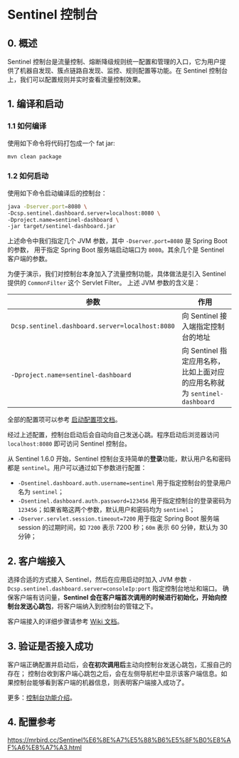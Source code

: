 # Sentinel 控制台

## 0. 概述

Sentinel 控制台是流量控制、熔断降级规则统一配置和管理的入口，它为用户提供了机器自发现、簇点链路自发现、监控、规则配置等功能。在 Sentinel 控制台上，我们可以配置规则并实时查看流量控制效果。

## 1. 编译和启动

### 1.1 如何编译

使用如下命令将代码打包成一个 fat jar:

```bash
mvn clean package
```

### 1.2 如何启动

使用如下命令启动编译后的控制台：

```bash
java -Dserver.port=8080 \
-Dcsp.sentinel.dashboard.server=localhost:8080 \
-Dproject.name=sentinel-dashboard \
-jar target/sentinel-dashboard.jar
```

上述命令中我们指定几个 JVM 参数，其中 `-Dserver.port=8080` 是 Spring Boot 的参数，
用于指定 Spring Boot 服务端启动端口为 `8080`。其余几个是 Sentinel 客户端的参数。

为便于演示，我们对控制台本身加入了流量控制功能，具体做法是引入 Sentinel 提供的 `CommonFilter` 这个 Servlet Filter。
上述 JVM 参数的含义是：

| 参数 | 作用 |
|--------|--------|
|`Dcsp.sentinel.dashboard.server=localhost:8080`|向 Sentinel 接入端指定控制台的地址|
|`-Dproject.name=sentinel-dashboard`|向 Sentinel 指定应用名称，比如上面对应的应用名称就为 `sentinel-dashboard`|

全部的配置项可以参考 [启动配置项文档](https://github.com/alibaba/Sentinel/wiki/%E5%90%AF%E5%8A%A8%E9%85%8D%E7%BD%AE%E9%A1%B9)。

经过上述配置，控制台启动后会自动向自己发送心跳。程序启动后浏览器访问 `localhost:8080` 即可访问 Sentinel 控制台。

从 Sentinel 1.6.0 开始，Sentinel 控制台支持简单的**登录**功能，默认用户名和密码都是 `sentinel`。用户可以通过如下参数进行配置：

- `-Dsentinel.dashboard.auth.username=sentinel` 用于指定控制台的登录用户名为 `sentinel`；
- `-Dsentinel.dashboard.auth.password=123456` 用于指定控制台的登录密码为 `123456`；如果省略这两个参数，默认用户和密码均为 `sentinel`；
- `-Dserver.servlet.session.timeout=7200` 用于指定 Spring Boot 服务端 session 的过期时间，如 `7200` 表示 7200 秒；`60m` 表示 60 分钟，默认为 30 分钟；

## 2. 客户端接入

选择合适的方式接入 Sentinel，然后在应用启动时加入 JVM 参数 `-Dcsp.sentinel.dashboard.server=consoleIp:port` 指定控制台地址和端口。
确保客户端有访问量，**Sentinel 会在客户端首次调用的时候进行初始化，开始向控制台发送心跳包**，将客户端纳入到控制台的管辖之下。

客户端接入的详细步骤请参考 [Wiki 文档](https://github.com/alibaba/Sentinel/wiki/%E6%8E%A7%E5%88%B6%E5%8F%B0#3-%E5%AE%A2%E6%88%B7%E7%AB%AF%E6%8E%A5%E5%85%A5%E6%8E%A7%E5%88%B6%E5%8F%B0)。

## 3. 验证是否接入成功

客户端正确配置并启动后，会**在初次调用后**主动向控制台发送心跳包，汇报自己的存在；
控制台收到客户端心跳包之后，会在左侧导航栏中显示该客户端信息。如果控制台能够看到客户端的机器信息，则表明客户端接入成功了。

更多：[控制台功能介绍](./Sentinel_Dashboard_Feature.md)。

## 4. 配置参考
https://mrbird.cc/Sentinel%E6%8E%A7%E5%88%B6%E5%8F%B0%E8%AF%A6%E8%A7%A3.html
